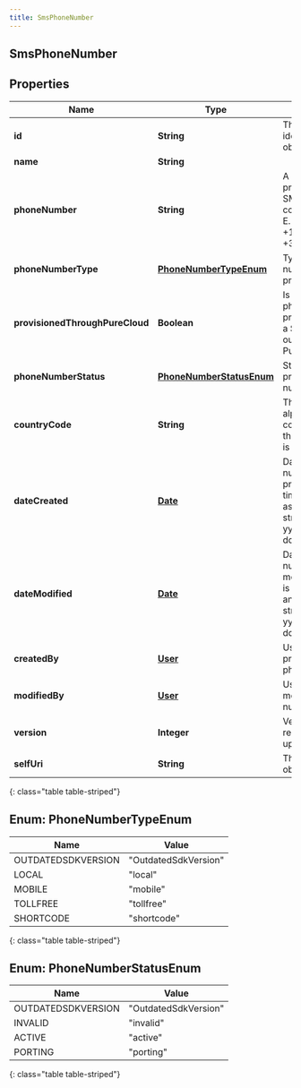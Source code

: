 ```yaml
---
title: SmsPhoneNumber
---
```

## SmsPhoneNumber


## Properties

| Name | Type | Description | Notes |
| ------------ | ------------- | ------------- | ------------- |
| **id** | **String** | The globally unique identifier for the object. |  [optional] |
| **name** | **String** |  |  [optional] |
| **phoneNumber** | **String** | A phone number provisioned for SMS communications in E.164 format. E.g. +13175555555 or +34234234234 |  |
| **phoneNumberType** | [**PhoneNumberTypeEnum**](#PhoneNumberTypeEnum) | Type of the phone number provisioned. |  [optional] |
| **provisionedThroughPureCloud** | **Boolean** | Is set to false, if the phone number is provisioned through a SMS provider, outside of PureCloud |  [optional] |
| **phoneNumberStatus** | [**PhoneNumberStatusEnum**](#PhoneNumberStatusEnum) | Status of the provisioned phone number. |  [optional] |
| **countryCode** | **String** | The ISO 3166-1 alpha-2 country code of the country this phone number is associated with. |  [optional] |
| **dateCreated** | [**Date**](Date.html) | Date this phone number was provisioned. Date time is represented as an ISO-8601 string. For example: yyyy-MM-ddTHH:mm:ss.SSSZ |  [optional] |
| **dateModified** | [**Date**](Date.html) | Date this phone number was modified. Date time is represented as an ISO-8601 string. For example: yyyy-MM-ddTHH:mm:ss.SSSZ |  [optional] |
| **createdBy** | [**User**](User.html) | User that provisioned this phone number |  [optional] |
| **modifiedBy** | [**User**](User.html) | User that last modified this phone number |  [optional] |
| **version** | **Integer** | Version number required for updates. |  [optional] |
| **selfUri** | **String** | The URI for this object |  [optional] |
{: class="table table-striped"}


<a name="PhoneNumberTypeEnum"></a>

## Enum: PhoneNumberTypeEnum

| Name | Value |
| ---- | ----- |
| OUTDATEDSDKVERSION | &quot;OutdatedSdkVersion&quot; |
| LOCAL | &quot;local&quot; |
| MOBILE | &quot;mobile&quot; |
| TOLLFREE | &quot;tollfree&quot; |
| SHORTCODE | &quot;shortcode&quot; |
{: class="table table-striped"}


<a name="PhoneNumberStatusEnum"></a>

## Enum: PhoneNumberStatusEnum

| Name | Value |
| ---- | ----- |
| OUTDATEDSDKVERSION | &quot;OutdatedSdkVersion&quot; |
| INVALID | &quot;invalid&quot; |
| ACTIVE | &quot;active&quot; |
| PORTING | &quot;porting&quot; |
{: class="table table-striped"}



